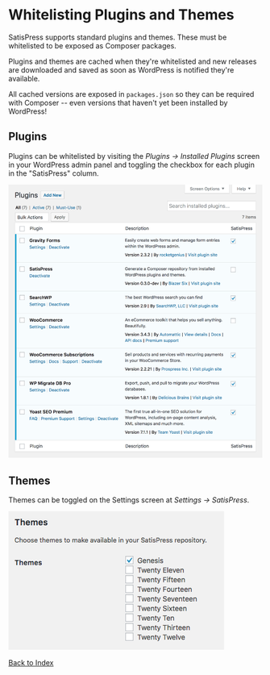# Whitelisting Plugins and Themes

SatisPress supports standard plugins and themes. These must be whitelisted to be exposed as Composer packages.

Plugins and themes are cached when they're whitelisted and new releases are downloaded and saved as soon as WordPress is notified they're available.

All cached versions are exposed in `packages.json` so they can be required with Composer -- even versions that haven't yet been installed by WordPress!

## Plugins

Plugins can be whitelisted by visiting the _Plugins &rarr; Installed Plugins_ screen in your WordPress admin panel and toggling the checkbox for each plugin in the "SatisPress" column.

![Screenshot of the plugins page showing the whitelisting checkboxes](images/plugins.png)

## Themes
 
Themes can be toggled on the Settings screen at _Settings &rarr; SatisPress_.

![Screenshot of the SatisPress Settings page showing the whitelisting checkboxes for themes](images/themes.png)

[Back to Index](index.md)
